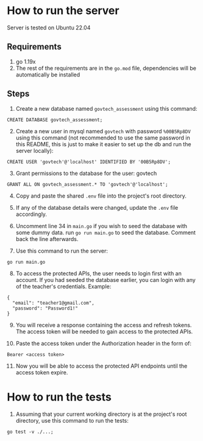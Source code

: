 # How to run the server

Server is tested on Ubuntu 22.04

## Requirements

1. go 1.19x
2. The rest of the requirements are in the `go.mod` file, dependencies will be automatically be installed

## Steps

1. Create a new database named `govtech_assessment` using this command:

```
CREATE DATABASE govtech_assessment;
```

2. Create a new user in mysql named `govtech` with password `%00B5Rp8DV` using this command (not recommended to use the same password in this README, this is just to make it easier to set up the db and run the server locally):

```
CREATE USER 'govtech'@'localhost' IDENTIFIED BY '00B5Rp8DV';
```

3. Grant permissions to the database for the user: govtech

```
GRANT ALL ON govtech_assessment.* TO 'govtech'@'localhost';
```

4. Copy and paste the shared `.env` file into the project's root directory.

5. If any of the database details were changed, update the `.env` file accordingly.

6. Uncomment line 34 in `main.go` if you wish to seed the database with some dummy data. run `go run main.go` to seed the database. Comment back the line afterwards.

7. Use this command to run the server:

```
go run main.go
```

8. To access the protected APIs, the user needs to login first with an account. If you had seeded the database earlier, you can login with any of the teacher's credentials. Example:

```
{
  "email": "teacher1@gmail.com",
  "password": "Password1!"
}
```

9. You will receive a response containing the access and refresh tokens. The access token will be needed to gain access to the protected APIs.

10. Paste the access token under the Authorization header in the form of:

```
Bearer <access token>
```

11. Now you will be able to access the protected API endpoints until the access token expire.

# How to run the tests

1. Assuming that your current working directory is at the project's root directory, use this command to run the tests:

```
go test -v ./...;
```
